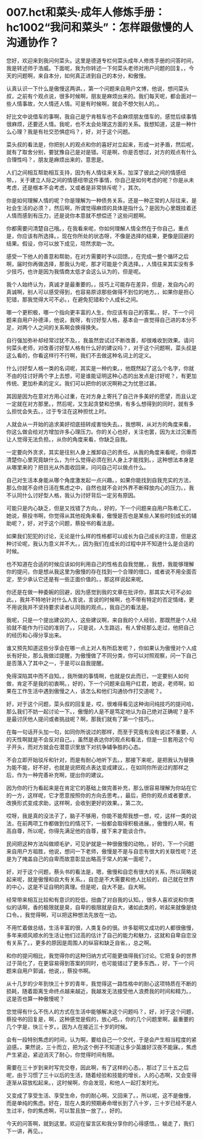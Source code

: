 # 007.hct和菜头·成年人修炼手册：hc1002“我问和菜头”：怎样跟傲慢的人沟通协作？

您好，欢迎来到我问何菜头。这里是德道专栏何菜头成年人修炼手册的问答时间，我是转述师于浩威。下面呢，我为你转述一下何菜头老师对用户问题的回复。，今天的问题啊，来自本分，如何真正进到自己的本分，和傲慢。

认真认识一下什么是傲慢这两讲。，第一个问题来自用户文博，他说，想问菜头叔，之前有个观点说，很多时候啊，朋友是麻烦出来的。我们每天呢，都会面对一些人情事故，欠人情还人情。可是有时候啊，就会不想欠别人的。。

好比文中说借车的事啊，我自己是宁肯租车也不会麻烦朋友借车的，感觉后续事情很麻烦，还要还人情。我呢，也不太会处理这方面的关系。我想知道，这是一种什么心理？我是有社交恐惧症吗？，好，对于这个问题。

菜头叔的看法是，你把别人的观点和你的喜好对立起来，形成一对矛盾，然后呢，就有了取舍分别，要犹豫自己是对是错。可是啊，你是否想过，对方的观点有什么合理性吗？，朋友是麻烦出来的，意思是。

人们之间相互帮助相互支持，因为有人情往来关系，加深了彼此之间的情感纽带。，关于建立人际之间的情感纽带这件事情，你自己是如何考虑的呢？你是从未考虑，还是根本不会考虑，又或者是非常排斥呢？，其次。

你是如何理解人情的呢？你是理解为一种债务关系，还是一种正常的人际往来，是社会生活的必须？，然后啊，所谓觉得麻烦的具体是指什么？是因为心里既挂着还人情而感到有压力，还是说你本意就不想偿还？这些问题啊。

你都需要问清楚自己哦。，在我看来呢，你如何理解人情全然在于你自己，重点是，你应该有所选择。，现在你所处的状态呀，不像是选择的结果，更像是回避的结果。假设，你可以放下成见，坦然求助一次。

感受一下他人的善意和帮助，在对方需要时予以回馈。，在完成一整个循环之后啊，届时你再做选择，那我认为呢，那才可能是个真选择。，人情往来其实没有多少技巧，也许是因为我情商太低才会这么认为的，但是呢。

我个人始终认为，真诚才是最重要的。，技巧上可能存在差异，但是，发自内心的真诚啊，别人可以感受得到，也容易原谅那些做得不到位的地方。，如果你是担心犯错，那我觉得大可不必。，在避免犯错和个人成长之间。

哪一个更积极，哪一个指向更丰富的人生，你应该有自己的答案。，好，下一个问题来自用户孙德泽，他说，我呀，有讨好型人格，基本会一直觉得自己进的本分不足，对两个人之间的关系啊会换得换失。

自行强加弥补却经常过犹不及。，我虽然尝试过不断改善，却很难收到效果。请问何菜头老师，对改善讨好型人格有什么好的建议吗？，对于这个问题啊，菜头叔是这么看的，你看这样行不行啊，我们不去做这种名词上的定义。

什么讨好型人格一类的名词呢，其实是一种约束。，他既然起了这么个名字，你就不由的往讨好两个字上去想，可是谁能证明这种心态的出发点是讨好呢？，有更加传统、更加朴素的定义。我们可以把你的状况啊称之为忧思过甚。

其因是因为在意对方用心过重，在对方身上寄托了自己许多美好的愿望，而且认定一定就在对方那里。，然后呢，又生起贪婪和恐惧，有多么想得到的同时，就有多么担忧会失去。，过于专注在这种担忧上时。

人就会从一开始的追求美好彻底扭转成害怕失去。，我想啊，从对方的角度来看，你这么做会给对方增加许多心理压力。你的关心也好，关注也罢，因为太过沉重而让人觉得无法负担。，从你的角度来看，你缺乏自我。

一定要向外贪求，其实是往别人身上推卸自己的责任。从我的角度来看呢，你得弄清楚你心里究竟缺什么，为什么觉得必须在别人身上才能找到。，这种想法本身是从哪里来的？把目光从外面收回来，问问自己可以做点什么。

自己对生活本身能从哪个角度激发起一点兴趣。，如果你能找到自我充实的方法，那么你就不会终日活在焦虑之中，自然也就不会对外界不断释放内心的压力。，我不认同什么讨好型人格，我认为讨好背后一定另有原因。

可能只是内心缺乏，但是又找错了方向。，好的，下一个问题来自用户陈希汇汇，她说，蔡投书啊，你觉得从其他视角来看，傲慢是否也是某些人某些时刻成长的辅助呢？，好，对于这个问题，蔡投书的看法是。

如果我们犯犯的讨论，无论是什么样的性格都可以成长为自己成长的注意，但是这种讨论呢，我认为意义并不大。，因为我们在成长的过程中并不知道什么是合适的时候。

也不知道在合适的时候应该如何利用自己的性格去自我觉醒。，我想，我能够理解你的提问，你是想从我这里为傲慢的存在找到一个合理的借口，或者说不用全面否定，至少承认它还是有一些正面价值的。，那这样说起来呢。

你还是在做一种委婉的回避，因为感觉到我的文章在批评你，那其实大可不必如此。，我并不特地针对什么人言说，言说的时候啊，也不带有特定的否定情绪，更不用说我并不坚持要求读者认同我的观点。，我自己的看法是。

我呢，只是一个提出建议的人，这些建议啊，来自我的个人经验，那既然是个人经验就不能作为行动的准则了。，只是说，人生路远，有人曾经那么走过，他把自己的经历和心得分享出来。

谁又预先知道这些分享会在哪一点上对人有所启发呢？，你如果认为傲慢对个人成长有好处，那么我做过提醒，为傲慢做了不同分类，你可以对照观察，问一下自己是否落入了其中之一，于是可以自我提醒。

免得深陷其中而不自知。，我所做的事情啊，也就是仅此而已，一定要别人如何做，肯定不是我的初衷啊。，好的，下一个问题来自用户红君，她说，老师啊，如果在工作生活中遇到傲慢之人，该怎么和他们沟通协作打交道呢？。

好，对于这个问题，菜头叔的回复是，哎，很难得看见这种询问纯技巧的提问哈，那么我们不妨一起讨论一下。，傲慢的人是不是笃定地认为自己绝对正确呢？是不是最讨厌他人提问或者挑战呢？啊，那我们就有了第一个技巧。。

在每一句话开头加一句，如同你所说过的那样，而至于究竟有没有说过不重要，人的天性啊就是不会反对自己。，虽然是表达你的观点和看法，但是一旦套用这个句子开头，而对方就会在潜意识里放下对抗争辅争胜的心态。

不会立即开始驳斥和针对，而是有耐心地听下去。，那接下来呢，是把我认为替换为能不能，好不好，也就是说把观点表达变成建议。，在如同你所说过的那样之后，作为一种完善补充啊，提出你的建议。

因为你的行为看起来是在肯定它的基础上做完善补充，那么很容易理解为你站在它的一方，这样呢，它才愿意按照你的方向去思考。，最后，把你的观点或者要求，改换形式变成求助，这样啊，会收到更好的效果。，第二次。

哎呀，我是真的没法子了，脑子不够用，你能不能帮我想一想，哎，这样一类的说法，在前两项工作都做到位的情况下，一般都会取得积极进展。，傲慢的人啊，有高自尊，所以呢，你得先满足他的自尊，接下来才能谈合作。

民间把这种方法叫做顺毛驴，可见驴就是一种很傲慢的动物。，好的，下一个问题来自用户方祖胜，他说，想问一下老师，傲慢是不是与自恋有很大的关联性呢？还是为了掩盖自己的自卑而故意彰显出略高于常人的某一面呢？。

好，对于这个问题，蔡头书的看法是，嗯，傲慢和自恋有很大的关系，所以简略说起来呢，就是傲慢和自大有关系。，自恋是不大需要和他人比较的，自己就在世界的中心，这是不证自明的真理。但是呢，自大不是。自大啊。

经常带来相互比较和有意识的贬低，扭曲了对自我的认知。，很多人喜欢说和你类似的话啊，香的极限就是臭，自卑的极限就是自大，诸如此类的，听起来就像是绕口令。，我觉得啊，可以把这种想法先放在一边。

不用忙着做总结，生活丰富的很，人类复杂的很。许多聪明又成功的人都很傲慢，多年来顺风顺水的生活让他们过高的估计了自己的能力和魅力，这就和自卑自恋没有关系了。，更多的原因是周围人的纵容和缺乏自省。，总之啊。

和你的提问相比，我觉得你的这种归纳方式可能更值得我们讨论。它把复杂的世界过于简化了，在更容易得到答案的同时，也可能错过了更多东西。，好，下一个问题来自用户郭诚，他说，，蔡投书啊。

从十几岁的少年到快三十岁的青年，我觉得这一路性格中的耐心这项特质在不断的损耗，随着距离生命终点越来越近，我越发无法接受他人浪费我的时间和精力。，这是否也算一种傲慢呢？

您觉得有什么不伤人的方式在生活中能够解决这个问题吗？，好，对于这个问题，蔡投书的回复是，啊，这种感觉是假的，放心吧。，你的几个问题里啊，最重要的几个字是，快三十岁。，因为人在接近三十岁的时候。

会有一段特别焦虑的时间，认为啊，要给自己一个交代，于是会产生相当程度的紧迫感。，果然说，三十而立，把为这个例子不知道让多少英雄好汉夜不能寐。，焦虑产生紧迫，紧迫消灭了耐心，你觉得时间有限。

需要在三十岁到来时写完交卷，因此啊，有了这样的心态。，那过了三十五之后呢，由于习惯了三十以后的生活，随着经验和技能的增长，人的心态啊，又会变得逐渐从容放松起来。，这时候啊，你会发现，和他人一起打发时光。

又变成了享受生活、享受生命，你的耐心啊，又回来了。，所以呢，这不是傲慢，而是单纯的焦虑。好在，现在人类的预期寿命增长到了八十岁，三十岁已经不是人生过半，你的焦虑啊，可以暂且放一放了。，好的。

今天的问答啊，就到这里。欢迎在留言区和我分享你的心得感悟。，输走了，我们下一讲，再见。。